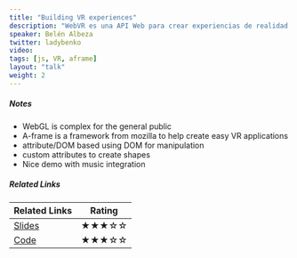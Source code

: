 ```yaml
---
title: "Building VR experiences"
description: "WebVR es una API Web para crear experiencias de realidad virtual en el navegador. A día de hoy, también tenemos herramientas que nos permiten utilizar esta API de manera fácil y productiva, como A-frame, un framework de realidad virtual de código abierto. En esta charla aprenderemos a utilizar A-frame para crear mundos de realidad virtual."
speaker: Belén Albeza
twitter: ladybenko
video:
tags: [js, VR, aframe]
layout: "talk"
weight: 2
---
```


<article id="1">

##### Notes

- WebGL is complex for the general public
- A-frame is a framework from mozilla to help create easy VR applications
- attribute/DOM based using DOM for manipulation
- custom attributes to create shapes
- Nice demo with music integration

</article>

<article id="2">

</article>

<article id="3">

##### Related Links

Related Links | Rating
--- | ---
[Slides](https://belen-albeza.github.io/building-vr/#1) | ★★★☆☆
[Code](https://github.com/belen-albeza/building-vr) | ★★★☆☆

</article>
